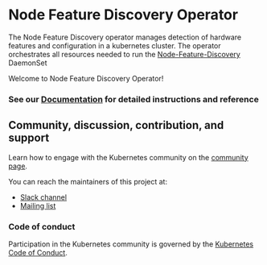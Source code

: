 # Node Feature Discovery Operator

The Node Feature Discovery operator manages detection of hardware features and configuration in a kubernetes cluster.
The operator orchestrates all resources needed to run the [Node-Feature-Discovery](https://github.com/kubernetes-sigs/node-feature-discovery) DaemonSet

Welcome to Node Feature Discovery Operator!

### See our [Documentation][documentation] for detailed instructions and reference

## Community, discussion, contribution, and support

Learn how to engage with the Kubernetes community on the [community page](http://kubernetes.io/community/).

You can reach the maintainers of this project at:

- [Slack channel](https://kubernetes.slack.com/messages/node-feature-discovery)
- [Mailing list](https://groups.google.com/forum/#!forum/kubernetes-sig-node)

### Code of conduct

Participation in the Kubernetes community is governed by the [Kubernetes Code of Conduct](code-of-conduct.md).

[documentation]: https://kubernetes-sigs.github.io/node-feature-discovery-operator/master/